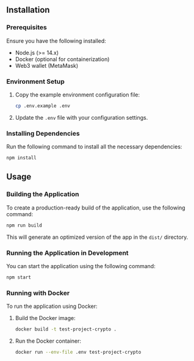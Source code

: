## Installation

### Prerequisites
Ensure you have the following installed:
- Node.js (>= 14.x)
- Docker (optional for containerization)
- Web3 wallet (MetaMask)

### Environment Setup
1. Copy the example environment configuration file:
   ```bash
   cp .env.example .env
   ```
2. Update the `.env` file with your configuration settings.

### Installing Dependencies
Run the following command to install all the necessary dependencies:
```bash
npm install
```

## Usage

### Building the Application
To create a production-ready build of the application, use the following command:
```bash
npm run build
```
This will generate an optimized version of the app in the `dist/` directory.


### Running the Application in Development
You can start the application using the following command:
```bash
npm start
```

### Running with Docker
To run the application using Docker:
1. Build the Docker image:
   ```bash
   docker build -t test-project-crypto .
   ```
2. Run the Docker container:
   ```bash
   docker run --env-file .env test-project-crypto 
   ```
